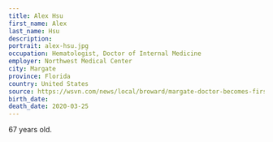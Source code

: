 ```yaml
---
title: Alex Hsu
first_name: Alex
last_name: Hsu
description: 
portrait: alex-hsu.jpg
occupation: Hematologist, Doctor of Internal Medicine
employer: Northwest Medical Center
city: Margate
province: Florida
country: United States
source: https://wsvn.com/news/local/broward/margate-doctor-becomes-first-medical-professional-to-die-from-covid-19-in-south-florida/, https://www.wptv.com/news/coronavirus/dr-alex-hsu-first-medical-professional-to-die-from-coronavirus-in-south-florida
birth_date: 
death_date: 2020-03-25
---
```


67 years old.